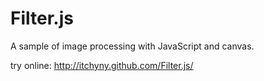 # Filter.js
A sample of image processing with JavaScript and canvas.

try online: http://itchyny.github.com/Filter.js/


